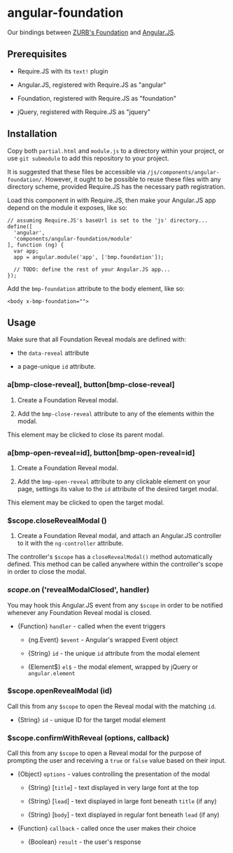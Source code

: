 # angular-foundation

Our bindings between [ZURB's Foundation](foundation.zurb.com) and [Angular.JS](angularjs.org).

## Prerequisites

- Require.JS with its `text!` plugin

- Angular.JS, registered with Require.JS as "angular"

- Foundation, registered with Require.JS as "foundation"

- jQuery, registered with Require.JS as "jquery"

## Installation

Copy both `partial.html` and `module.js` to a directory within your project, or use `git submodule` to add this repository to your project.

It is suggested that these files be accessible via `/js/components/angular-foundation/`. However, it ought to be possible to reuse these files with any directory scheme, provided Require.JS has the necessary path registration.

Load this component in with Require.JS, then make your Angular.JS app depend on the module it exposes, like so:

```
// assuming Require.JS's baseUrl is set to the 'js' directory...
define([
  'angular',
  'components/angular-foundation/module'
], function (ng) {
  var app;
  app = angular.module('app', ['bmp.foundation']);

  // TODO: define the rest of your Angular.JS app...  
});
```

Add the `bmp-foundation` attribute to the body element, like so:

```
<body x-bmp-foundation="">
```

## Usage

Make sure that all Foundation Reveal modals are defined with:

- the `data-reveal` attribute

- a page-unique `id` attribute.


### a[bmp-close-reveal], button[bmp-close-reveal]

1. Create a Foundation Reveal modal.

2. Add the `bmp-close-reveal` attribute to any of the elements within the modal.

This element may be clicked to close its parent modal.

### a[bmp-open-reveal=id], button[bmp-open-reveal=id]

1. Create a Foundation Reveal modal. 

2. Add the `bmp-open-reveal` attribute to any clickable element on your page, settings its value to the `id` attribute of the desired target modal.

This element may be clicked to open the target modal.

### $scope.closeRevealModal ()

1. Create a Foundation Reveal modal, and attach an Angular.JS controller to it with the `ng-controller` attribute.

The controller's `$scope` has a `closeRevealModal()` method automatically defined. This method can be called anywhere within the controller's scope in order to close the modal.

### $scope.$on ('revealModalClosed', handler)

You may hook this Angular.JS event from any `$scope` in order to be notified whenever any Foundation Reveal modal is closed.

- {Function} `handler` - called when the event triggers

    - {ng.Event} `$event` - Angular's wrapped Event object
    
    - {String} `id` - the unique `id` attribute from the modal element
    
    - {Element$} `el$` - the modal element, wrapped by jQuery or `angular.element`

### $scope.openRevealModal (id)

Call this from any `$scope` to open the Reveal modal with the matching `id`.

- {String} `id` - unique ID for the target modal element

### $scope.confirmWithReveal (options, callback)

Call this from any `$scope` to open a Reveal modal for the purpose of prompting the user and receiving a `true` or `false` value based on their input.

- {Object} `options` - values controlling the presentation of the modal

    - {String} [`title`] - text displayed in very large font at the top
    
    - {String} [`lead`] - text displayed in large font beneath `title` (if any)
    
    - {String} [`body`] - text displayed in regular font beneath `lead` (if any)

- {Function} `callback` - called once the user makes their choice

    - {Boolean} `result` - the user's response